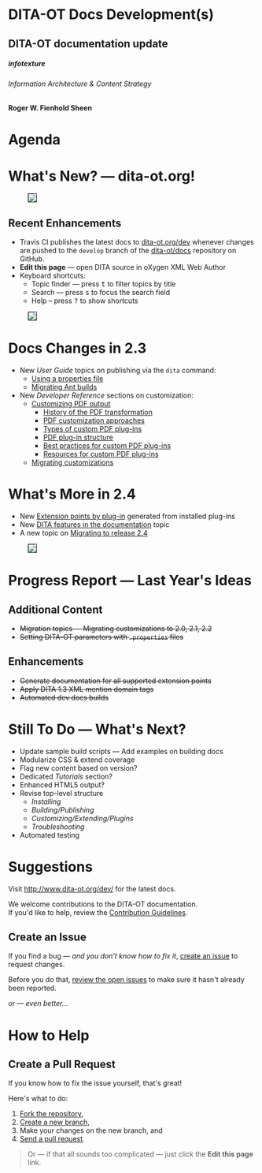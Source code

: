 # DITA-OT Docs Development(s)

## DITA-OT documentation update

##### infotexture
###### Information Architecture & Content Strategy

#### Roger W. Fienhold Sheen


# Agenda

<i class="icon-sitemap icon-5x pull-right icon-muted"></i>

<!-- TOC max1 -->

<!-- 
This talk provides an overview of DITA-OT documentation usage metrics and highlights recent changes to the docs and ideas for future improvements. We’ll close with room for suggestions from the community and a call for contributions with information on the browser-based workflow for suggesting changes.
-->

# What's New? — dita-ot.org!

<figure><img src="images/dita-ot-website-2-4.png" border="1" /></figure>

## Recent Enhancements

<!-- Create Vizzlo fishbone timeline of OT releases -->
<!-- https://vizzlo.com/create/fishbone-timeline-chart -->

* Travis CI publishes the latest docs to [dita-ot.org/dev][1] whenever changes are pushed to the `develop` branch of the [dita-ot/docs][2] repository on GitHub.
* **Edit this page** — open DITA source in oXygen XML Web Author
* Keyboard shortcuts:
    * Topic finder — press <kbd>t</kbd> to filter topics by title
    * Search — press <kbd>s</kbd> to focus the search field
    * Help – press <kbd>?</kbd> to show shortcuts

<figure><img src="images/dita-ot-website-keyboard-shortcuts.png" border="1" /></figure>

# Docs Changes in 2.3

<i class="icon-book icon-5x pull-right icon-muted"></i>

* New _User Guide_ topics on publishing via the `dita` command:
    + [Using a properties file][3]
    + [Migrating Ant builds][4]
* New _Developer Reference_ sections on customization:
    + [Customizing PDF output][5]
        - [History of the PDF transformation][6]
        - [PDF customization approaches][7]
        - [Types of custom PDF plug-ins][8]
        - [PDF plug-in structure][9]
        - [Best practices for custom PDF plug-ins][10]
        - [Resources for custom PDF plug-ins][11]
    + [Migrating customizations][12]

# What's More in 2.4

<i class="icon-book icon-5x pull-right icon-muted"></i>

* New [Extension points by plug-in][13] generated from installed plug-ins
* New [DITA features in the documentation][14] topic
* A new topic on [Migrating to release 2.4][15]

<figure><img src="images/dita-ot-generated-extension-points.png" border="1" /></figure>

# Progress Report — Last Year's Ideas

<i class="icon-check icon-5x pull-right icon-muted"></i>

## Additional Content

* ~~Migration topics — Migrating customizations to 2.0, 2.1, 2.2~~
* ~~Setting DITA-OT parameters with `.properties` files~~

## Enhancements

* ~~Generate documentation for all supported extension points~~
* ~~Apply DITA 1.3 XML mention domain tags~~
* ~~Automated dev docs builds~~

# Still To Do — What's Next?

<i class="icon-lightbulb icon-5x pull-right icon-muted"></i>

* Update sample build scripts — Add examples on building docs
* Modularize CSS & extend coverage
* Flag new content based on version?
* Dedicated _Tutorials_ section?
* Enhanced HTML5 output?
* Revise top-level structure
    * _Installing_
    * _Building/Publishing_
    * _Customizing/Extending/Plugins_
    * _Troubleshooting_
* Automated testing

# Suggestions

<i class="icon-comments icon-5x pull-right icon-muted"></i>

Visit <http://www.dita-ot.org/dev/> for the latest docs.

We welcome contributions to the DITA-OT documentation.  
If you'd like to help, review the [Contribution Guidelines][16].

## Create an Issue

If you find a bug — _and you don’t know how to fix it_, [create an issue][17] to request changes.

Before you do that, [review the open issues][18] to make sure it hasn't already been reported.

_or — even better…_


# How to Help

<i class="icon-code icon-5x pull-right icon-muted"></i>

## Create a Pull Request

If you know how to fix the issue yourself, that's great!  

Here's what to do:

1. [Fork the repository][19],
2. [Create a new branch][20], 
3. Make your changes on the new branch, and 
4. [Send a pull request][21].

> Or — if that all sounds too complicated — just click the **Edit this page** link.

[1]: http://www.dita-ot.org/dev/
[2]: https://github.com/dita-ot/docs/ 
[3]: http://www.dita-ot.org/dev/user-guide/build-using-dita-properties-file.html
[4]: http://www.dita-ot.org/dev/user-guide/build-migrating-ant-to-dita.html
[5]: http://www.dita-ot.org/dev/dev_ref/pdf-customization.html
[6]: http://www.dita-ot.org/dev/dev_ref/pdf-transformation-history.html
[7]: http://www.dita-ot.org/dev/dev_ref/pdf-customization-approaches.html
[8]: http://www.dita-ot.org/dev/dev_ref/pdf-customization-plugin-types.html
[9]: http://www.dita-ot.org/dev/dev_ref/pdf-plugin-structure.html
[10]: http://www.dita-ot.org/dev/dev_ref/pdf-customization-best-practices.html
[11]: http://www.dita-ot.org/dev/dev_ref/pdf-customization-resources.html
[12]: http://www.dita-ot.org/dev/dev_ref/migration.html
[13]: http://www.dita-ot.org/dev/extension-points/extension-points-by-plugin.html
[14]: http://www.dita-ot.org/dev/user-guide/DITA-features-in-docs.html
[15]: dev_ref/migrating-to-2.4.html
[16]: https://github.com/dita-ot/docs/blob/develop/CONTRIBUTING.md
[17]: https://github.com/dita-ot/docs/issues/new
[18]: https://github.com/dita-ot/docs/issues
[19]: https://help.github.com/articles/fork-a-repo/
[20]: https://help.github.com/articles/creating-and-deleting-branches-within-your-repository/
[21]: https://help.github.com/articles/using-pull-requests/